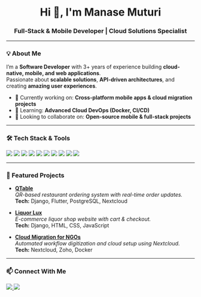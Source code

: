 <!-- Banner -->
<h1 align="center">Hi 👋, I'm Manase Muturi</h1>
<h3 align="center">Full-Stack & Mobile Developer | Cloud Solutions Specialist</h3>

---

### 💡 About Me
I’m a **Software Developer** with 3+ years of experience building **cloud-native, mobile, and web applications**.  
Passionate about **scalable solutions**, **API-driven architectures**, and creating **amazing user experiences**.

- 🔭 Currently working on: **Cross-platform mobile apps & cloud migration projects**
- 🌱 Learning: **Advanced Cloud DevOps (Docker, CI/CD)**
- 👯 Looking to collaborate on: **Open-source mobile & full-stack projects**


---

### 🛠 Tech Stack & Tools
<p>
<!-- Programming Languages -->
<img src="https://img.shields.io/badge/Dart-0175C2?style=for-the-badge&logo=dart&logoColor=white"/>
<img src="https://img.shields.io/badge/Kotlin-0095D5?style=for-the-badge&logo=kotlin&logoColor=white"/>
<img src="https://img.shields.io/badge/JavaScript-F7DF1E?style=for-the-badge&logo=javascript&logoColor=black"/>

<!-- Frameworks & Platforms -->
<img src="https://img.shields.io/badge/Flutter-02569B?style=for-the-badge&logo=flutter&logoColor=white"/>
<img src="https://img.shields.io/badge/Nextcloud-0082C9?style=for-the-badge&logo=nextcloud&logoColor=white"/>
<img src="https://img.shields.io/badge/Firebase-FFCA28?style=for-the-badge&logo=firebase&logoColor=black"/>
<img src="https://img.shields.io/badge/Supabase-3ECF8E?style=for-the-badge&logo=supabase&logoColor=white"/>

<!-- Tools -->
<img src="https://img.shields.io/badge/Docker-2496ED?style=for-the-badge&logo=docker&logoColor=white"/>
<img src="https://img.shields.io/badge/Git-F05032?style=for-the-badge&logo=git&logoColor=white"/>
<img src="https://img.shields.io/badge/CI/CD-4285F4?style=for-the-badge&logo=google-cloud&logoColor=white"/>
</p>

---

### 🚀 Featured Projects
- [**QTable**](https://github.com/yourusername/qtable)  
  *QR-based restaurant ordering system with real-time order updates.*  
  **Tech:** Django, Flutter, PostgreSQL, Nextcloud  

- [**Liquor Lux**](https://github.com/yourusername/liquorlux)  
  *E-commerce liquor shop website with cart & checkout.*  
  **Tech:** Django, HTML, CSS, JavaScript  

- [**Cloud Migration for NGOs**](https://github.com/yourusername/cloud-migration)  
  *Automated workflow digitization and cloud setup using Nextcloud.*  
  **Tech:** Nextcloud, Zoho, Docker  

---

### 📫 Connect With Me
<p>
<a href="https://www.linkedin.com/in/manasemuturi" target="_blank">
<img src="https://img.shields.io/badge/LinkedIn-0077B5?style=for-the-badge&logo=linkedin&logoColor=white"/>
</a>
<a href="mailto:manasemuturinjeru@gmail.com">
<img src="https://img.shields.io/badge/Gmail-D14836?style=for-the-badge&logo=gmail&logoColor=white"/>
</a>

</p>




